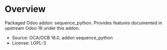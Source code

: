 # Overview

Packaged Odoo addon: sequence_python. Provides features documented in upstream Odoo 16 under this addon.

- Source: OCA/OCB 16.0, addon sequence_python
- License: LGPL-3

